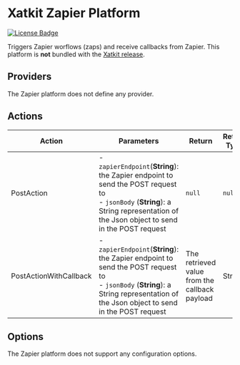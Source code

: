 Xatkit Zapier Platform
=====

[![License Badge](https://img.shields.io/badge/license-EPL%202.0-brightgreen.svg)](https://opensource.org/licenses/EPL-2.0)

Triggers Zapier worflows (zaps) and receive callbacks from Zapier. This platform is **not** bundled with the [Xatkit release](https://github.com/xatkit-bot-platform/xatkit-releases/releases).

## Providers

The Zapier platform does not define any provider.

## Actions

| Action | Parameters                                                   | Return                         | Return Type | Description                                                 |
| ------ | ------------------------------------------------------------ | ------------------------------ | ----------- | ----------------------------------------------------------- |
| PostAction | - `zapierEndpoint`(**String**): the Zapier endpoint to send the POST request to<br/> - `jsonBody` (**String**): a String representation of the Json object to send in the POST request | `null` | `null` | Send a POST request to the provided `zapierEndpoint` with the provided `jsonBody`. This action doesn't expect any return value, see *PostActionWithCallback* to retrieve value from a zap execution |
| PostActionWithCallback | - `zapierEndpoint`(**String**): the Zapier endpoint to send the POST request to<br/> - `jsonBody` (**String**): a String representation of the Json object to send in the POST request | The retrieved value from the callback payload | String | Send a POST request to the provided `zapierEndpoint` with the provided `jsonBody`. This action awaits for a callback payload with a `value` field containing the value to return |

## Options

The Zapier platform does not support any configuration options.

